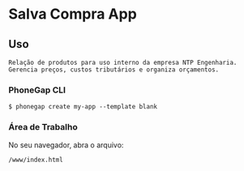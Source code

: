 # Salva Compra App

## Uso

    Relação de produtos para uso interno da empresa NTP Engenharia.
    Gerencia preços, custos tributários e organiza orçamentos.

### PhoneGap CLI

    $ phonegap create my-app --template blank

### Área de Trabalho

  No seu navegador, abra o arquivo:

    /www/index.html
